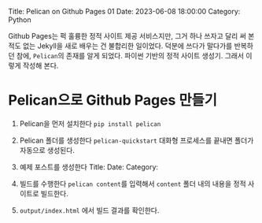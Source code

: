 Title: Pelican on Github Pages 01
Date: 2023-06-08 18:00:00
Category: Python

Github Pages는 퍽 훌륭한 정적 사이트 제공 서비스지만, 그거 하나 쓰자고 달리 써 본 적도 없는 Jekyll을 새로 배우는 건 불합리한 일이었다. 덕분에 쓰다가 말다가를 반복하던 참에, `Pelican`의 존재를 알게 되었다. 파이썬 기반의 정적 사이트 생성기. 그래서 이렇게 작성해 본다.

# Pelican으로 Github Pages 만들기

1. Pelican을 먼저 설치한다
  `pip install pelican`

2. Pelican 폴더를 생성한다
  `pelican-quickstart`
  대화형 프로세스를 끝내면 폴더가 자동으로 생성된다.

3. 예제 포스트를 생성한다
  Title:
  Date: 
  Category:

4. 빌드를 수행한다
  `pelican content`를 입력해서 `content` 폴더 내의 내용을 정적 사이트로 빌드한다.

5. `output/index.html` 에서 빌드 결과를 확인한다.